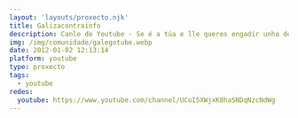 ```yaml
---
layout: 'layouts/proxecto.njk'
title: Galizacontrainfo
description: Canle de Youtube - Se é a túa e lle queres engadir unha descripción e etiquetas, ponte en contacto con nós.
img: /img/comunidade/galegotube.webp
date: 2012-01-02 12:13:14
platform: youtube
type: proxecto
tags:
  - youtube
redes:
  youtube: https://www.youtube.com/channel/UCoI5XWjxK8haSNDqNzcNdWg
---
```


